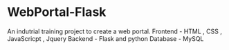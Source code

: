 # WebPortal-Flask
An indutrial training project to create a web portal.
Frontend - HTML , CSS , JavaScricpt , Jquery 
Backend - Flask and python 
Database - MySQL
